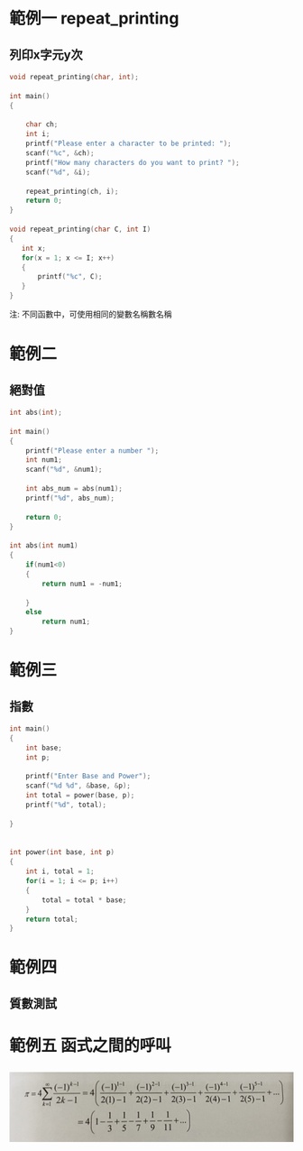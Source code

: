 # 範例一 repeat_printing
## 列印x字元y次
```c
void repeat_printing(char, int);

int main()
{

    char ch;
    int i;
    printf("Please enter a character to be printed: ");
    scanf("%c", &ch);
    printf("How many characters do you want to print? ");
    scanf("%d", &i);

    repeat_printing(ch, i);
    return 0;
}

void repeat_printing(char C, int I)
{
   int x;
   for(x = 1; x <= I; x++)
   {
       printf("%c", C);
   }
}
```
注: 不同函數中，可使用相同的變數名稱數名稱

# 範例二
## 絕對值
```c
int abs(int);

int main()
{
    printf("Please enter a number ");
    int num1;
    scanf("%d", &num1);

    int abs_num = abs(num1);
    printf("%d", abs_num);

    return 0;
}

int abs(int num1)
{
    if(num1<0)
    {
        return num1 = -num1;

    }
    else
        return num1;
}
```
# 範例三
## 指數

```c
int main()
{
    int base; 
    int p;

    printf("Enter Base and Power");
    scanf("%d %d", &base, &p);
    int total = power(base, p);
    printf("%d", total);

}


int power(int base, int p)
{
    int i, total = 1;
    for(i = 1; i <= p; i++)
    {
        total = total * base;
    }
    return total;
}

```

# 範例四
## 質數測試

# 範例五 函式之間的呼叫
## 
![Leinbiz 發現的公式(估算pi值)](./IMG_2655.JPG)
